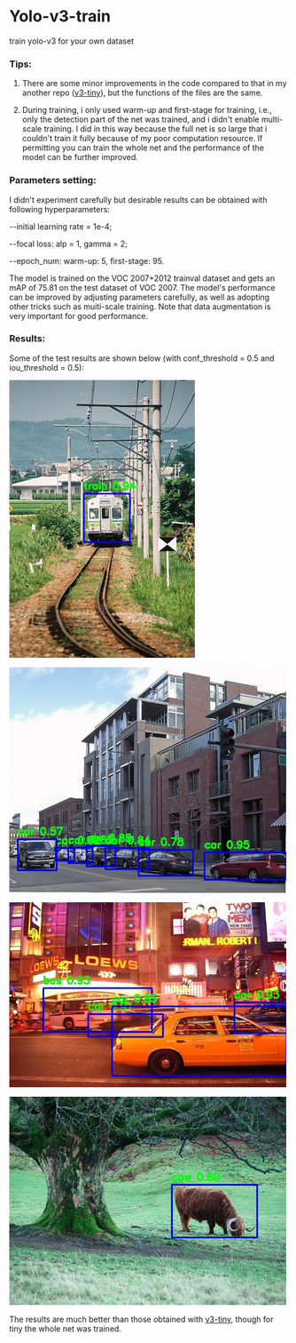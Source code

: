 # Yolo-v3-train
train yolo-v3 for your own dataset

### Tips:

1. There are some minor improvements in the code compared to that in my another repo ([v3-tiny](https://github.com/LordkTk/Yolo-v3-tiny-train)), but the functions of the files are the same.

2. During training, i only used warm-up and first-stage for training, i.e., only the detection part of the net was trained, and i didn't enable multi-scale training. I did in this way because the full net is so large that i couldn't train it fully because of my poor computation resource. If permitting you can train the whole net and the performance of the model can be further improved.

### Parameters setting:

I didn't experiment carefully but desirable results can be obtained with following hyperparameters:

--initial learning rate = 1e-4;

--focal loss: alp = 1, gamma = 2;

--epoch_num: warm-up: 5, first-stage: 95.

The model is trained on the VOC 2007+2012 trainval dataset and gets an mAP of 75.81 on the test dataset of VOC 2007. The model's performance can be improved by adjusting parameters carefully, as well as adopting other tricks such as muiti-scale training. Note that data augmentation is very important for good performance.

### Results:

Some of the test results are shown below (with conf_threshold = 0.5 and iou_threshold = 0.5):

![Image text](imgs/sample_1.jpg)

![Image text](imgs/sample_2.jpg)

![Image text](imgs/sample_3.jpg)

![Image text](imgs/sample_4.jpg)

The results are much better than those obtained with [v3-tiny](https://github.com/LordkTk/Yolo-v3-tiny-train), though for tiny the whole net was trained.
